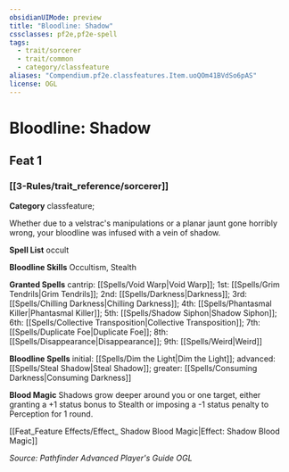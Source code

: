 ```yaml
---
obsidianUIMode: preview
title: "Bloodline: Shadow"
cssclasses: pf2e,pf2e-spell
tags:
  - trait/sorcerer
  - trait/common
  - category/classfeature
aliases: "Compendium.pf2e.classfeatures.Item.uoQOm41BVdSo6pAS"
license: OGL
---
```

# Bloodline: Shadow
## Feat 1
### [[3-Rules/trait_reference/sorcerer]]

**Category** classfeature; 




Whether due to a velstrac's manipulations or a planar jaunt gone horribly wrong, your bloodline was infused with a vein of shadow.

**Spell List** occult

**Bloodline Skills** Occultism, Stealth

**Granted Spells** cantrip: [[Spells/Void Warp|Void Warp]]; 1st: [[Spells/Grim Tendrils|Grim Tendrils]]; 2nd: [[Spells/Darkness|Darkness]]; 3rd: [[Spells/Chilling Darkness|Chilling Darkness]]; 4th: [[Spells/Phantasmal Killer|Phantasmal Killer]]; 5th: [[Spells/Shadow Siphon|Shadow Siphon]]; 6th: [[Spells/Collective Transposition|Collective Transposition]]; 7th: [[Spells/Duplicate Foe|Duplicate Foe]]; 8th: [[Spells/Disappearance|Disappearance]]; 9th: [[Spells/Weird|Weird]]

**Bloodline Spells** initial: [[Spells/Dim the Light|Dim the Light]]; advanced: [[Spells/Steal Shadow|Steal Shadow]]; greater: [[Spells/Consuming Darkness|Consuming Darkness]]

**Blood Magic** Shadows grow deeper around you or one target, either granting a +1 status bonus to Stealth or imposing a -1 status penalty to Perception for 1 round.

[[Feat_Feature Effects/Effect_ Shadow Blood Magic|Effect: Shadow Blood Magic]]

*Source: Pathfinder Advanced Player's Guide*
*OGL*